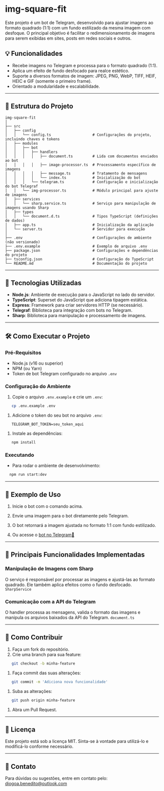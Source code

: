 # img-square-fit
Este projeto é um bot de Telegram, desenvolvido para ajustar imagens
ao formato quadrado (1:1) com um fundo estilizado da mesma imagem
com desfoque. O principal objetivo é facilitar o redimensionamento
de imagens para serem exibidas em sites, posts em redes sociais e
outros.

## 💡 Funcionalidades
- Recebe imagens no Telegram e processa para o formato quadrado (1:1).
- Aplica um efeito de fundo desfocado para realce estético.
- Suporte a diversos formatos de imagem: JPEG, PNG, WebP, TIFF, HEIF, HEIC e GIF (somente o primeiro frame).
- Orientado a modularidade e escalabilidade.
---

## 📂 Estrutura do Projeto
```text
img-square-fit
│
├── src
│   ├── config
│   │   └── config.ts                   # Configurações do projeto, incluindo chaves e tokens
│   ├── modules
│   │   ├── bot
│   │   │   ├── handlers
│   │   │   │   ├── document.ts         # Lida com documentos enviados ao bot
│   │   │   │   ├── image-processor.ts  # Processamento específico de imagens
│   │   │   │   ├── message.ts          # Tratamento de mensagens
│   │   │   │   └── index.ts            # Inicialização do bot
│   │   │   └── telegram.ts             # Configuração e inicialização do bot Telegraf
│   │   └── img-processor.ts            # Módulo principal para ajuste de imagens
│   ├── services
│   │   └── sharp.service.ts            # Serviço para manipulação de imagens usando Sharp
│   ├── types
│   │   └── document.d.ts               # Tipos TypeScript (definições de dados)
│   ├── app.ts                          # Inicialização da aplicação
│   └── server.ts                       # Servidor para execução
│
├── .env                                # Configurações de ambiente (não versionado)
├── .env.example                        # Exemplo de arquivo .env
├── package.json                        # Configurações e dependências do projeto
├── tsconfig.json                       # Configuração do TypeScript
└── README.md                           # Documentação do projeto
```
---
## 🚀 Tecnologias Utilizadas
- **Node.js**: Ambiente de execução para o JavaScript no lado do servidor.
- **TypeScript**: Superset do JavaScript que adiciona tipagem estática.
- **Express**: Framework para criar servidores HTTP (se necessário).
- **Telegraf**: Biblioteca para integração com bots no Telegram.
- **Sharp**: Biblioteca para manipulação e processamento de imagens.
---
## 🛠️ Como Executar o Projeto
### Pré-Requisitos
- Node.js (v16 ou superior)
- NPM (ou Yarn)
- Token de bot Telegram configurado no arquivo `.env`

### Configuração do Ambiente
1. Copie o arquivo `.env.example` e crie um `.env`:
``` bash
   cp .env.example .env
```
1. Adicione o token do seu bot no arquivo `.env`:
``` env
   TELEGRAM_BOT_TOKEN=seu_token_aqui
```
1. Instale as dependências:
``` bash
   npm install
```
### Executando
- Para rodar o ambiente de desenvolvimento:
``` bash
  npm run start:dev
```
---
## 📸 Exemplo de Uso
1. Inicie o bot com o comando acima.
2. Envie uma imagem para o bot diretamente pelo Telegram.
3. O bot retornará a imagem ajustada no formato 1:1 com fundo estilizado.

4. Ou acesse o [bot no Telegram🔗](https://t.me/imgsquarefitbot) 

---
## 🔧 Principais Funcionalidades Implementadas
### Manipulação de Imagens com Sharp
O serviço é responsável por processar as imagens e ajustá-las ao formato quadrado. Ele também aplica efeitos como o fundo desfocado. `SharpService`
### Comunicação com a API do Telegram
O handler processa as mensagens, valida o formato das imagens e manipula os arquivos baixados da API do Telegram. `document.ts`

---
## 📝 Como Contribuir
1. Faça um fork do repositório.
2. Crie uma branch para sua feature:
``` bash
   git checkout -b minha-feature
```
1. Faça commit das suas alterações:
``` bash
   git commit -m 'Adiciona nova funcionalidade'
```
1. Suba as alterações:
``` bash
   git push origin minha-feature
```
1. Abra um Pull Request.
---
## 📄 Licença
Este projeto está sob a licença MIT. Sinta-se à vontade para utilizá-lo e modificá-lo conforme necessário.

---
## 🤝 Contato
Para dúvidas ou sugestões, entre em contato pelo: diogoa.benedito@outlook.com
